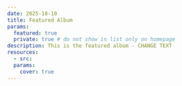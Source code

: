 ```yaml
---
date: 2025-10-10
title: Featured Album
params:
  featured: true
  private: true # do not show in list only on homepage
description: This is the featured album - CHANGE TEXT
resources:
  - src: 
  params:
    cover: true
---
```

